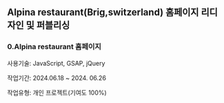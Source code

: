 ## Alpina restaurant(Brig,switzerland) 홈페이지 리디자인 및 퍼블리싱

### 0.Alpina restaurant 홈페이지

사용기술: JavaScript, GSAP, jQuery

작업기간: 2024.06.18 ~ 2024. 06.26

작업유형: 개인 프로젝트(기여도 100%)



